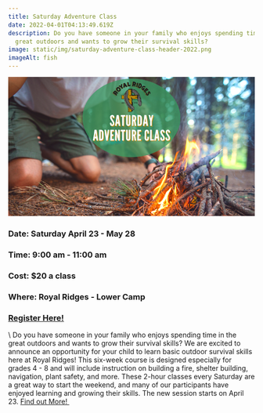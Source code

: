 ```yaml
---
title: Saturday Adventure Class
date: 2022-04-01T04:13:49.619Z
description: Do you have someone in your family who enjoys spending time in the
  great outdoors and wants to grow their survival skills?
image: static/img/saturday-adventure-class-header-2022.png
imageAlt: fish
---
```

![Adventure Class](saturday-adventure-class-header-2022.png "Saturday Adventure Class")

### Date: Saturday April 23 - May 28

### Time: 9:00 am - 11:00 am

### Cost: $20 a class

### Where: Royal Ridges - Lower Camp    

### [Register Here! ](https://www.ultracamp.com/info/upcomingSessions.aspx?idCamp=1145&campCode=151&lnkCategory=Saturday+Adventure+Class)

\    Do you have someone in your family who enjoys spending time in the great outdoors and wants to grow their survival skills? We are excited to announce an opportunity for your child to learn basic outdoor survival skills here at Royal Ridges! This six-week course is designed especially for grades 4 - 8 and will include instruction on building a fire, shelter building, navigation, plant safety, and more. These 2-hour classes every Saturday are a great way to start the weekend, and many of our participants have enjoyed learning and growing their skills. The new session starts on April 23. [Find out More! ](https://www.ultracamp.com/info/upcomingSessions.aspx?idCamp=1145&campCode=151&lnkCategory=Saturday+Adventure+Class)